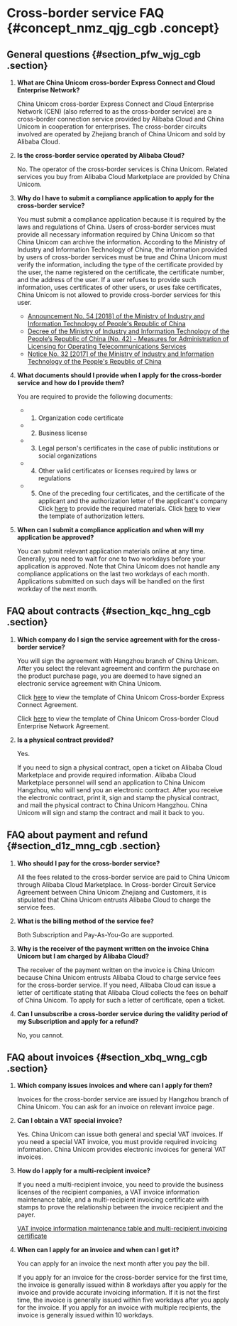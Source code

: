 # Cross-border service FAQ {#concept_nmz_qjg_cgb .concept}

## General questions {#section_pfw_wjg_cgb .section}

1.  **What are China Unicom cross-border Express Connect and Cloud Enterprise Network?** 

    China Unicom cross-border Express Connect and Cloud Enterprise Network \(CEN\) \(also referred to as the cross-border service\) are a cross-border connection service provided by Alibaba Cloud and China Unicom in cooperation for enterprises. The cross-border circuits involved are operated by Zhejiang branch of China Unicom and sold by Alibaba Cloud.

2.  **Is the cross-border service operated by Alibaba Cloud?** 

    No. The operator of the cross-border services is China Unicom. Related services you buy from Alibaba Cloud Marketplace are provided by China Unicom.

3.  **Why do I have to submit a compliance application to apply for the cross-border service?** 

    You must submit a compliance application because it is required by the laws and regulations of China. Users of cross-border services must provide all necessary information required by China Unicom so that China Unicom can archive the information. According to the Ministry of Industry and Information Technology of China, the information provided by users of cross-border services must be true and China Unicom must verify the information, including the type of the certificate provided by the user, the name registered on the certificate, the certificate number, and the address of the user. If a user refuses to provide such information, uses certificates of other users, or uses fake certificates, China Unicom is not allowed to provide cross-border services for this user.

    -   [Announcement No. 54 \[2018\] of the Ministry of Industry and Information Technology of People's Republic of China](http://www.miit.gov.cn/n1146285/n1146352/n3054355/n3057709/n3057714/c6088105/content.html)
    -   [Decree of the Ministry of Industry and Information Technology of the People’s Republic of China \(No. 42\) - Measures for Administration of Licensing for Operating Telecommunications Services](http://www.gov.cn/gongbao/content/2017/content_5240090.htm)
    -   [Notice No. 32 \[2017\] of the Ministry of Industry and Information Technology of the People's Republic of China](http://www.miit.gov.cn/n1146295/n1652858/n1652930/n3757020/c5471946/content.html)
4.  **What documents should I provide when I apply for the cross-border service and how do I provide them?** 

    You are required to provide the following documents:

    -   1. Organization code certificate
    -   2. Business license
    -   3. Legal person's certificates in the case of public institutions or social organizations
    -   4. Other valid certificates or licenses required by laws or regulations
    -   5. One of the preceding four certificates, and the certificate of the applicant and the authorization letter of the applicant's company
    Click [here](https://page.aliyun.com/form/act1454004449/index.htm) to provide the required materials. Click [here](https://help.aliyun.com/document_detail/66362.html) to view the template of authorization letters.

5.  **When can I submit a compliance application and when will my application be approved?** 

    You can submit relevant application materials online at any time. Generally, you need to wait for one to two workdays before your application is approved. Note that China Unicom does not handle any compliance applications on the last two workdays of each month. Applications submitted on such days will be handled on the first workday of the next month.


## FAQ about contracts {#section_kqc_hng_cgb .section}

1.  **Which company do I sign the service agreement with for the cross-border service?** 

    You will sign the agreement with Hangzhou branch of China Unicom. After you select the relevant agreement and confirm the purchase on the product purchase page, you are deemed to have signed an electronic service agreement with China Unicom.

    Click [here](https://help.aliyun.com/document_detail/74570.html?spm=a2c4g.11186623.6.624.5b9b61cekES9fm) to view the template of China Unicom Cross-border Express Connect Agreement.

    Click [here](https://help.aliyun.com/document_detail/93160.html) to view the template of China Unicom Cross-border Cloud Enterprise Network Agreement.

2.  **Is a physical contract provided?** 

    Yes.

    If you need to sign a physical contract, open a ticket on Alibaba Cloud Marketplace and provide required information. Alibaba Cloud Marketplace personnel will send an application to China Unicom Hangzhou, who will send you an electronic contract. After you receive the electronic contract, print it, sign and stamp the physical contract, and mail the physical contract to China Unicom Hangzhou. China Unicom will sign and stamp the contract and mail it back to you.


## FAQ about payment and refund {#section_d1z_mng_cgb .section}

1.  **Who should I pay for the cross-border service?** 

    All the fees related to the cross-border service are paid to China Unicom through Alibaba Cloud Marketplace. In Cross-border Circuit Service Agreement between China Unicom Zhejiang and Customers, it is stipulated that China Unicom entrusts Alibaba Cloud to charge the service fees.

2.  **What is the billing method of the service fee?** 

    Both Subscription and Pay-As-You-Go are supported.

3.  **Why is the receiver of the payment written on the invoice China Unicom but I am charged by Alibaba Cloud?** 

    The receiver of the payment written on the invoice is China Unicom because China Unicom entrusts Alibaba Cloud to charge service fees for the cross-border service. If you need, Alibaba Cloud can issue a letter of certificate stating that Alibaba Cloud collects the fees on behalf of China Unicom. To apply for such a letter of certificate, open a ticket.

4.  **Can I unsubscribe a cross-border service during the validity period of my Subscription and apply for a refund?** 

    No, you cannot.


## FAQ about invoices {#section_xbq_wng_cgb .section}

1.  **Which company issues invoices and where can I apply for them?** 

    Invoices for the cross-border service are issued by Hangzhou branch of China Unicom. You can ask for an invoice on relevant invoice page.

2.  **Can I obtain a VAT special invoice?** 

    Yes. China Unicom can issue both general and special VAT invoices. If you need a special VAT invoice, you must provide required invoicing information. China Unicom provides electronic invoices for general VAT invoices.

3.  **How do I apply for a multi-recipient invoice?** 

    If you need a multi-recipient invoice, you need to provide the business licenses of the recipient companies, a VAT invoice information maintenance table, and a multi-recipient invoicing certificate with stamps to prove the relationship between the invoice recipient and the payer.

    [VAT invoice information maintenance table and multi-recipient invoicing certificate](https://help.aliyun.com/document_detail/66362.html?spm=a2c4g.11186623.6.622.aeea61cettKBf3)

4.  **When can I apply for an invoice and when can I get it?** 

    You can apply for an invoice the next month after you pay the bill.

    If you apply for an invoice for the cross-border service for the first time, the invoice is generally issued within 8 workdays after you apply for the invoice and provide accurate invoicing information. If it is not the first time, the invoice is generally issued within five workdays after you apply for the invoice. If you apply for an invoice with multiple recipients, the invoice is generally issued within 10 workdays.


